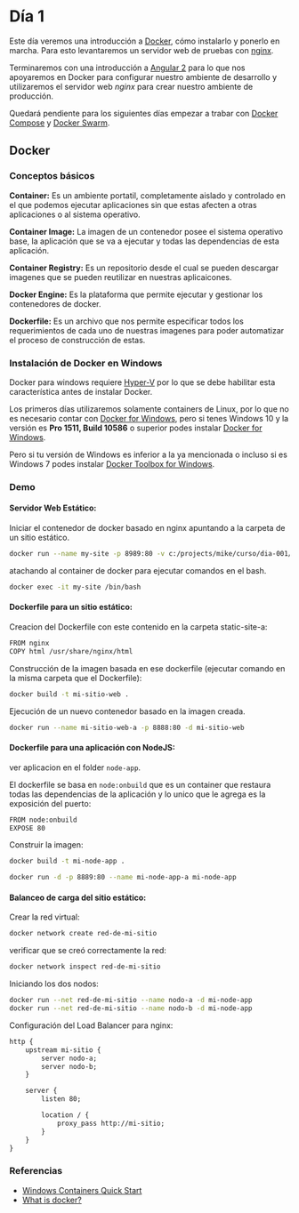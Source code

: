 # Día 1

Este día veremos una introducción a [Docker][docker], cómo instalarlo y ponerlo
en marcha. Para esto levantaremos un servidor web de pruebas con [nginx][nginx].

Terminaremos con una introducción a [Angular 2][ng2] para lo que nos apoyaremos
en Docker para configurar nuestro ambiente de desarrollo y utilizaremos el
servidor web *nginx* para crear nuestro ambiente de producción.

Quedará pendiente para los siguientes días empezar a trabar con [Docker
Compose][docker-compose] y [Docker Swarm][docker-swarm].

[docker]: https://www.docker.com/
[nginx]: http://nginx.org/
[ng2]: https://angular.io/
[docker-compose]: https://docs.docker.com/compose/
[docker-swarm]: https://docs.docker.com/engine/swarm/

## Docker

### Conceptos básicos

**Container:** Es un ambiente portatil, completamente aislado y controlado en el
que podemos ejecutar aplicaciones sin que estas afecten a otras aplicaciones o
al sistema operativo.

**Container Image:** La imagen de un contenedor posee el sistema operativo
base, la aplicación que se va a ejecutar y todas las dependencias de esta
aplicación.

**Container Registry:** Es un repositorio desde el cual se pueden descargar
imagenes que se pueden reutilizar en nuestras aplicaicones.

**Docker Engine:** Es la plataforma que permite ejecutar y gestionar los
contenedores de docker.

**Dockerfile:** Es un archivo que nos permite especificar todos los
requerimientos de cada uno de nuestras imagenes para poder automatizar el
proceso de construcción de estas.

### Instalación de Docker en Windows

Docker para windows requiere [Hyper-V][HyperV] por lo que se debe habilitar esta
característica antes de instalar Docker.

Los primeros días utilizaremos solamente containers de Linux, por lo que no es
necesario contar con [Docker for Windows][Docker4Win], pero si tenes Windows 10
y la versión es **Pro 1511, Build 10586** o superior podes instalar [Docker for
Windows][Docker4Win].

Pero si tu versión de Windows es inferior a la ya mencionada o incluso si es
Windows 7 podes instalar [Docker Toolbox for Windows][DockerTools4Win].

[Docker4Win]: https://docs.docker.com/docker-for-windows/
[DockerTools4Win]: https://www.docker.com/products/docker-toolbox
[HyperV]: https://msdn.microsoft.com/en-us/virtualization/hyperv_on_windows/quick_start/walkthrough_install

### Demo

#### Servidor Web Estático:

Iniciar el contenedor de docker basado en nginx apuntando a la carpeta de un 
sitio estático.

```sh
docker run --name my-site -p 8989:80 -v c:/projects/mike/curso/dia-001/static-site:/usr/share/nginx/html:ro -d nginx
```

atachando al container de docker para ejecutar comandos en el bash.

```sh
docker exec -it my-site /bin/bash
```

#### Dockerfile para un sitio estático:

Creacion del Dockerfile con este contenido en la carpeta static-site-a:

```txt
FROM nginx
COPY html /usr/share/nginx/html
```

Construcción de la imagen basada en ese dockerfile (ejecutar comando en la
misma carpeta que el Dockerfile):

```sh
docker build -t mi-sitio-web .
```

Ejecución de un nuevo contenedor basado en la imagen creada.

```sh
docker run --name mi-sitio-web-a -p 8888:80 -d mi-sitio-web
```

#### Dockerfile para una aplicación con NodeJS:

ver aplicacion en el folder `node-app`.

El dockerfile se basa en `node:onbuild` que es un container que restaura
todas las dependencias de la aplicación y lo unico que le agrega es la
exposición del puerto:

```txt
FROM node:onbuild
EXPOSE 80
```

Construir la imagen:

```sh
docker build -t mi-node-app .
```

```sh
docker run -d -p 8889:80 --name mi-node-app-a mi-node-app
```

#### Balanceo de carga del sitio estático:

Crear la red virtual:

```sh
docker network create red-de-mi-sitio
```

verificar que se creó correctamente la red:

```sh
docker network inspect red-de-mi-sitio
```

Iniciando los dos nodos:

```sh
docker run --net red-de-mi-sitio --name nodo-a -d mi-node-app
docker run --net red-de-mi-sitio --name nodo-b -d mi-node-app
```

Configuración del Load Balancer para nginx:

```txt
http {
    upstream mi-sitio {
        server nodo-a;
        server nodo-b;
    }

    server {
        listen 80;

        location / {
            proxy_pass http://mi-sitio;
        }
    }
}
```



### Referencias

* [Windows Containers Quick
  Start](https://msdn.microsoft.com/virtualization/windowscontainers/quick_start/quick_start)
* [What is docker?](https://www.docker.com/what-docker)
